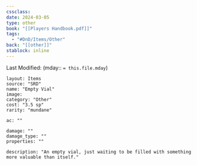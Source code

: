 ```yaml
---
cssclass: 
date: 2024-03-05
type: other
book: "[[Players Handbook.pdf]]"
tags:
  - "#DnD/Items/Other"
back: "[[other]]"
stablock: inline
---
```

Last Modified: (mday:: `= this.file.mday`)


```statblock
layout: Items
source: "SRD"
name: "Empty Vial"
image: 
category: "Other"
cost: "3.5 sp"
rarity: "mundane"

ac: ""

damage: ""
damage_type: ""
properties: ""

description: "An empty vial, just waiting to be filled with something more valuable than itself."
```
